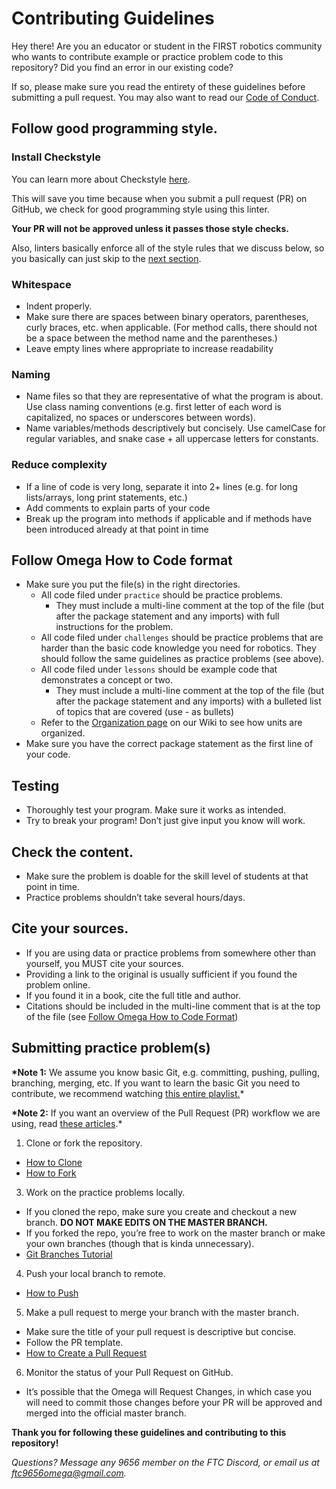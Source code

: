 # Contributing Guidelines

Hey there! Are you an educator or student in the FIRST robotics community who
wants to contribute example or practice problem code to this repository? Did you
find an error in our existing code?

If so, please make sure you read the entirety of these guidelines before
submitting a pull request. You may also want to read our
[Code of Conduct](https://github.com/FTC-9656-Omega-Robotics/HowToCode/blob/master/CODE_OF_CONDUCT.md).

## Follow good programming style.

### Install Checkstyle

You can learn more about Checkstyle [here](https://checkstyle.sourceforge.io/).

This will save you time because when you submit a pull request (PR) on GitHub,
we check for good programming style using this linter.

**Your PR will not be approved unless it passes those style checks.**

Also, linters basically enforce all of the style rules that we discuss below, so
you basically can just skip to the
[next section](#follow-omega-how-to-code-format).

### Whitespace

-   Indent properly.
-   Make sure there are spaces between binary operators, parentheses, curly
    braces, etc. when applicable. (For method calls, there should not be a space
    between the method name and the parentheses.)
-   Leave empty lines where appropriate to increase readability

### Naming

-   Name files so that they are representative of what the program is about. Use
    class naming conventions (e.g. first letter of each word is capitalized, no
    spaces or underscores between words).
-   Name variables/methods descriptively but concisely. Use camelCase for
    regular variables, and snake case + all uppercase letters for constants.

### Reduce complexity

-   If a line of code is very long, separate it into 2+ lines (e.g. for long
    lists/arrays, long print statements, etc.)
-   Add comments to explain parts of your code
-   Break up the program into methods if applicable and if methods have been
    introduced already at that point in time

## Follow Omega How to Code format

-   Make sure you put the file(s) in the right directories.
    -   All code filed under `practice` should be practice problems.
        -   They must include a multi-line comment at the top of the file (but
            after the package statement and any imports) with full instructions
            for the problem.
    -   All code filed under `challenges` should be practice problems that are
        harder than the basic code knowledge you need for robotics. They should
        follow the same guidelines as practice problems (see above).
    -   All code filed under `lessons` should be example code that demonstrates
        a concept or two.
        -   They must include a multi-line comment at the top of the file (but
            after the package statement and any imports) with a bulleted list of
            topics that are covered (use - as bullets)
    -   Refer to the
        [Organization page](https://github.com/FTC-9656-Omega-Robotics/HowToCode/wiki/Organization)
        on our Wiki to see how units are organized.
-   Make sure you have the correct package statement as the first line of your
    code.

## Testing

-   Thoroughly test your program. Make sure it works as intended.
-   Try to break your program! Don’t just give input you know will work.

## Check the content.

-   Make sure the problem is doable for the skill level of students at that
    point in time.
-   Practice problems shouldn’t take several hours/days.

## Cite your sources.

-   If you are using data or practice problems from somewhere other than
    yourself, you MUST cite your sources.
-   Providing a link to the original is usually sufficient if you found the
    problem online.
-   If you found it in a book, cite the full title and author.
-   Citations should be included in the multi-line comment that is at the top of
    the file (see
    [Follow Omega How to Code Format](#follow-omega-how-to-code-format))

## Submitting practice problem(s)

**\*Note 1:** We assume you know basic Git, e.g. committing, pushing, pulling,
branching, merging, etc. If you want to learn the basic Git you need to
contribute, we recommend watching
[this entire playlist.](https://www.youtube.com/watch?v=3RjQznt-8kE&list=PL4cUxeGkcC9goXbgTDQ0n_4TBzOO0ocPR&index=1)\*

**\*Note 2:** If you want an overview of the Pull Request (PR) workflow we are
using, read
[these articles](https://help.github.com/en/github/collaborating-with-issues-and-pull-requests/proposing-changes-to-your-work-with-pull-requests).\*

1. Clone or fork the repository.

-   [How to Clone](https://help.github.com/en/github/creating-cloning-and-archiving-repositories/cloning-a-repository)
-   [How to Fork](https://help.github.com/en/github/getting-started-with-github/fork-a-repo)

3. Work on the practice problems locally.

-   If you cloned the repo, make sure you create and checkout a new branch. **DO
    NOT MAKE EDITS ON THE MASTER BRANCH.**
-   If you forked the repo, you’re free to work on the master branch or make
    your own branches (though that is kinda unnecessary).
-   [Git Branches Tutorial](https://www.atlassian.com/git/tutorials/using-branches)

4. Push your local branch to remote.

-   [How to Push](https://help.github.com/en/github/using-git/pushing-commits-to-a-remote-repository)

5. Make a pull request to merge your branch with the master branch.

-   Make sure the title of your pull request is descriptive but concise.
-   Follow the PR template.
-   [How to Create a Pull Request](https://help.github.com/en/github/collaborating-with-issues-and-pull-requests/creating-a-pull-request)

6. Monitor the status of your Pull Request on GitHub.

-   It’s possible that the Omega will Request Changes, in which case you will
    need to commit those changes before your PR will be approved and merged into
    the official master branch.

**Thank you for following these guidelines and contributing to this
repository!**

_Questions? Message any 9656 member on the FTC Discord, or email us at
[ftc9656omega@gmail.com](mailto:ftc9656omega@gmail.com)._
